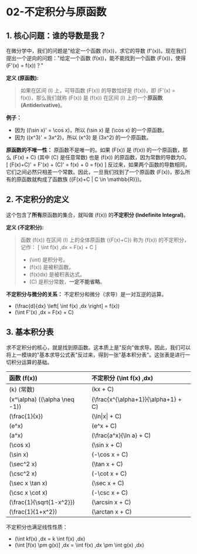 # 02-不定积分与原函数

## 1. 核心问题：谁的导数是我？

在微分学中，我们的问题是"给定一个函数 \(f(x)\)，求它的导数 \(f'(x)\)。现在我们提出一个逆向的问题："给定一个函数 \(f(x)\)，能不能找到一个函数 \(F(x)\)，使得 \(F'(x) = f(x)\)？"

**定义 (原函数):**
> 如果在区间 \(I\) 上，可导函数 \(F(x)\) 的导数恰好是 \(f(x)\)，即 \(F'(x) = f(x)\)，那么我们就称 \(F(x)\) 是 \(f(x)\) 在区间 \(I\) 上的一个**原函数 (Antiderivative)**。

**例子：**

- 因为 \((\sin x)' = \cos x\)，所以 \(\sin x\) 是 \(\cos x\) 的一个原函数。
- 因为 \((x^3)' = 3x^2\)，所以 \(x^3\) 是 \(3x^2\) 的一个原函数。

**原函数的不唯一性：**
原函数不是唯一的。如果 \(F(x)\) 是 \(f(x)\) 的一个原函数，那么 \(F(x) + C\) (其中 \(C\) 是任意常数) 也是 \(f(x)\) 的原函数，因为常数的导数为0。
\[ (F(x)+C)' = F'(x) + (C)' = f(x) + 0 = f(x) \]
反过来，如果两个函数的导数相同，它们之间必然只相差一个常数。因此，一旦我们找到了一个原函数 \(F(x)\)，那么所有的原函数就构成了函数族 \(\{F(x)+C | C \in \mathbb{R}\}\)。

## 2. 不定积分的定义

这个包含了**所有**原函数的集合，就叫做 \(f(x)\) 的**不定积分 (Indefinite Integral)**。

**定义 (不定积分):**
> 函数 \(f(x)\) 在区间 \(I\) 上的全体原函数 \(\{F(x)+C\}\) 称为 \(f(x)\) 的不定积分，记作：
> \[ \int f(x) \,dx = F(x) + C \]
>
> - \(\int\) 是积分号。
> - \(f(x)\) 是被积函数。
> - \(f(x)dx\) 是被积表达式。
> - \(C\) 是积分常数，**一定不能省略**。

**不定积分与微分的关系：**
不定积分和微分（求导）是一对互逆的运算。

- \(\frac{d}{dx} \left[ \int f(x) \,dx \right] = f(x)\)
- \(\int F'(x) \,dx = F(x) + C\)

## 3. 基本积分表

求不定积分的核心，就是找到原函数。这本质上是"反向"做求导。因此，我们可以将上一模块的"基本求导公式表"反过来，得到一张"基本积分表"。这张表是进行一切积分运算的基础。

| 函数 \(f(x)\) | 不定积分 \(\int f(x) \,dx\) |
| :--- | :--- |
| \(k\) (常数) | \(kx + C\) |
| \(x^\alpha\) (\(\alpha \neq -1\)) | \(\frac{x^{\alpha+1}}{\alpha+1} + C\) |
| \(\frac{1}{x}\) | \(\ln\|x\| + C\) |
| \(e^x\) | \(e^x + C\) |
| \(a^x\) | \(\frac{a^x}{\ln a} + C\) |
| \(\cos x\) | \(\sin x + C\) |
| \(\sin x\) | \(-\cos x + C\) |
| \(\sec^2 x\) | \(\tan x + C\) |
| \(\csc^2 x\) | \(-\cot x + C\) |
| \(\sec x \tan x\) | \(\sec x + C\) |
| \(\csc x \cot x\) | \(-\csc x + C\) |
| \(\frac{1}{\sqrt{1-x^2}}\) | \(\arcsin x + C\) |
| \(\frac{1}{1+x^2}\) | \(\arctan x + C\) |

不定积分也满足线性性质：

- \(\int kf(x) \,dx = k \int f(x) \,dx\)
- \(\int [f(x) \pm g(x)] \,dx = \int f(x) \,dx \pm \int g(x) \,dx\)
